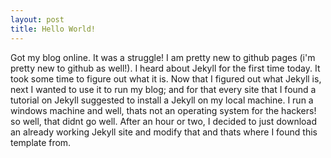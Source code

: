 ```yaml
---
layout: post
title: Hello World!
---
```


Got my blog online. It was a struggle! I am pretty new to github pages (i'm pretty new to github as well!). I heard about Jekyll for the first time today. It took some time to figure out what it is. Now that I figured out what Jekyll is, next I wanted to use it to run my blog; and for that every site that I found a tutorial on Jekyll suggested to install a Jekyll on my local machine. I run a windows machine and well, thats not an operating system for the hackers! so well, that didnt go well. After an hour or two, I decided to just download an already working Jekyll site and modify that and thats where I found this template from. 
